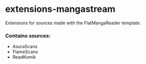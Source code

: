 # extensions-mangastream

Extensions for sources made with the FlatMangaReader template.

### Contains sources:  
* AsuraScans
* FlameScans
* ReadKomik